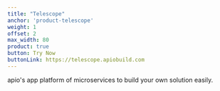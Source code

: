 ```yaml
---
title: "Telescope"
anchor: 'product-telescope'
weight: 1
offset: 2
max_width: 80
product: true
button: Try Now
buttonLink: https://telescope.apiobuild.com
---
```


apio's app platform of microservices to build your own solution easily.
